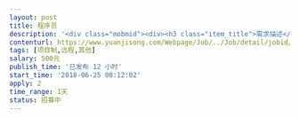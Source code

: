 ```yaml
---                
layout: post       
title: 程序员           
description: '<div class="mobmid"><div><h3 class="item_title">需求描述</h3><p>帮忙写个小网站抢单的外挂。多用户同时抢单。要保证成功率。抢单只有不到一秒时间。每天起点登陆账号。01分开始抢单 ！帮忙写个小网站抢单的外挂。多用户同时抢单。要保证成功率。抢单只有不到一秒时间。每天起点登陆账号。01分开始抢单 ！！！！！！</p></div><!--info end--></div>'     
contenturl: https://www.yuanjisong.com/Webpage/Job/../Job/detail/jobid/101617      
tags: [项目制,远程,其他]            
salary: 500元          
publish_time: '已发布 12 小时'         
start_time: '2018-06-25 08:12:02'           
apply: 2                   
time_range: 1天              
status: 招募中                  
---                 
```

